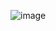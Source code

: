
![image](https://user-images.githubusercontent.com/94213473/144276895-88ff2007-ed2f-4305-a441-2d872a355aef.png)
